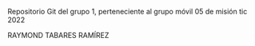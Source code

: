 Repositorio Git del grupo 1, perteneciente al grupo móvil 05 de misión tic 2022

RAYMOND TABARES RAMÍREZ
